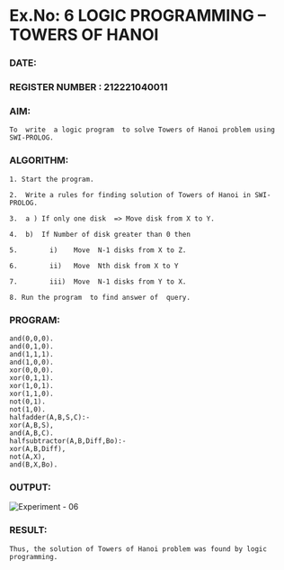 # Ex.No: 6   LOGIC PROGRAMMING – TOWERS OF HANOI
### DATE:         

### REGISTER NUMBER : 212221040011

### AIM: 

    To  write  a logic program  to solve Towers of Hanoi problem using SWI-PROLOG. 
    
### ALGORITHM:

    1. Start the program.
    
    2.  Write a rules for finding solution of Towers of Hanoi in SWI-PROLOG.
    
    3.  a )	If only one disk  => Move disk from X to Y.
    
    4.  b)	If Number of disk greater than 0 then
    
    5.        i)	Move  N-1 disks from X to Z.
    
    6.        ii)	Move  Nth disk from X to Y
    
    7.        iii)	Move  N-1 disks from Y to X.
    
    8. Run the program  to find answer of  query.

### PROGRAM:

    and(0,0,0).
    and(0,1,0).
    and(1,1,1).
    and(1,0,0).
    xor(0,0,0).
    xor(0,1,1).
    xor(1,0,1).
    xor(1,1,0).
    not(0,1).
    not(1,0).
    halfadder(A,B,S,C):-
    xor(A,B,S),
    and(A,B,C).
    halfsubtractor(A,B,Diff,Bo):-
    xor(A,B,Diff),
    not(A,X),
    and(B,X,Bo).


### OUTPUT:

![Experiment - 06](https://github.com/AKASHBKUMAR/AI_Lab_2023-24/assets/113763258/ea0b8b03-8cca-4850-a0b8-f9cedb9d9587)


### RESULT:
    Thus, the solution of Towers of Hanoi problem was found by logic programming.
